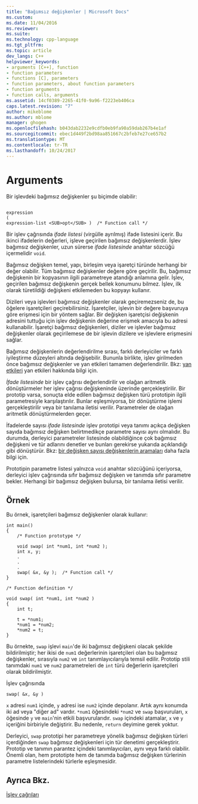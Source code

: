 ```yaml
---
title: "Bağımsız değişkenler | Microsoft Docs"
ms.custom: 
ms.date: 11/04/2016
ms.reviewer: 
ms.suite: 
ms.technology: cpp-language
ms.tgt_pltfrm: 
ms.topic: article
dev_langs: C++
helpviewer_keywords:
- arguments [C++], function
- function parameters
- functions [C], parameters
- function parameters, about function parameters
- function arguments
- function calls, arguments
ms.assetid: 14cf0389-2265-41f0-9a96-f2223eb406ca
caps.latest.revision: "7"
author: mikeblome
ms.author: mblome
manager: ghogen
ms.openlocfilehash: b043dab2232e9cdfb0eb9fa90a59dab267b4e1af
ms.sourcegitcommit: ebec1d449f2bd98aa851667c2bfeb7e27ce657b2
ms.translationtype: MT
ms.contentlocale: tr-TR
ms.lasthandoff: 10/24/2017
---
```

# <a name="arguments"></a>Arguments
Bir işlevdeki bağımsız değişkenler şu biçimde olabilir:  
  
```  
  
expression  
(  
expression-list <SUB>opt</SUB> )  /* Function call */  
```  
  
 Bir işlev çağrısında *ifade listesi* (virgülle ayrılmış) ifade listesini içerir. Bu ikinci ifadelerin değerleri, işleve geçirilen bağımsız değişkenlerdir. İşlev bağımsız değişkenler, uzun sürerse *ifade listesinde* anahtar sözcüğü içermelidir `void`.  
  
 Bağımsız değişken temel, yapı, birleşim veya işaretçi türünde herhangi bir değer olabilir. Tüm bağımsız değişkenler değere göre geçirilir. Bu, bağımsız değişkenin bir kopyasının ilgili parametreye atandığı anlamına gelir. İşlev, geçirilen bağımsız değişkenin gerçek bellek konumunu bilmez. İşlev, ilk olarak türetildiği değişkeni etkilemeden bu kopyayı kullanır.  
  
 Dizileri veya işlevleri bağımsız değişkenler olarak geçiremezseniz de, bu öğelere işaretçileri geçirebilirsiniz. İşaretçiler, işlevin bir değere başvuruya göre erişmesi için bir yöntem sağlar. Bir değişken işaretçisi değişkenin adresini tuttuğu için işlev değişkenin değerine erişmek amacıyla bu adresi kullanabilir. İşaretçi bağımsız değişkenleri, diziler ve işlevler bağımsız değişkenler olarak geçirilemese de bir işlevin dizilere ve işlevlere erişmesini sağlar.  
  
 Bağımsız değişkenlerin değerlendirilme sırası, farklı derleyiciler ve farklı iyileştirme düzeyleri altında değişebilir. Bununla birlikte, işlev girilmeden önce bağımsız değişkenler ve yan etkileri tamamen değerlendirilir. Bkz: [yan etkileri](../c-language/side-effects.md) yan etkileri hakkında bilgi için.  
  
 *İfade listesinde* bir işlev çağrısı değerlendirilir ve olağan aritmetik dönüştürmeler her işlev çağrısı değişkeninde üzerinde gerçekleştirilir. Bir prototip varsa, sonuçta elde edilen bağımsız değişken türü prototipin ilgili parametresiyle karşılaştırılır. Bunlar eşleşmiyorsa, bir dönüştürme işlemi gerçekleştirilir veya bir tanılama iletisi verilir. Parametreler de olağan aritmetik dönüştürmelerden geçer.  
  
 İfadelerde sayısı *ifade listesinde* işlev prototipi veya tanımı açıkça değişken sayıda bağımsız değişken belirtmedikçe parametre sayısı aynı olmalıdır. Bu durumda, derleyici parametreler listesinde olabildiğince çok bağımsız değişkeni ve tür adlarını denetler ve bunları gerekirse yukarıda açıklandığı gibi dönüştürür. Bkz: [bir değişken sayısı değişkenlerin aramaları](../c-language/calls-with-a-variable-number-of-arguments.md) daha fazla bilgi için.  
  
 Prototipin parametre listesi yalnızca `void` anahtar sözcüğünü içeriyorsa, derleyici işlev çağrısında sıfır bağımsız değişken ve tanımda sıfır parametre bekler. Herhangi bir bağımsız değişken bulursa, bir tanılama iletisi verilir.  
  
## <a name="example"></a>Örnek  
 Bu örnek, işaretçileri bağımsız değişkenler olarak kullanır:  
  
```  
int main()  
{  
    /* Function prototype */  
  
    void swap( int *num1, int *num2 );  
    int x, y;  
    .  
    .  
    .  
    swap( &x, &y );  /* Function call */  
}  
  
/* Function definition */  
  
void swap( int *num1, int *num2 )  
{  
    int t;  
  
    t = *num1;  
    *num1 = *num2;  
    *num2 = t;  
}  
```  
  
 Bu örnekte, `swap` işlevi `main`'de iki bağımsız değişkeni olacak şekilde bildirilmiştir; her ikisi de `num1` değerlerinin işaretçileri olan bu bağımsız değişkenler, sırasıyla `num2` ve `int` tanımlayıcılarıyla temsil edilir. Prototip stili tanımdaki `num1` ve `num2` parametreleri de `int` türü değerlerin işaretçileri olarak bildirilmiştir.  
  
 İşlev çağrısında  
  
```  
swap( &x, &y )  
```  
  
 `x` adresi `num1` içinde, `y` adresi ise `num2` içinde depolanır. Artık aynı konumda iki ad veya "diğer ad" vardır. `*num1` öğesindeki `*num2` ve `swap` başvuruları, `x` öğesinde `y` ve `main`'nin etkili başvurularıdır. `swap` içindeki atamalar, `x` ve `y` içeriğini birbiriyle değiştirir. Bu nedenle, `return` deyimine gerek yoktur.  
  
 Derleyici, `swap` prototipi her parametreye yönelik bağımsız değişken türleri içerdiğinden `swap` bağımsız değişkenleri için tür denetimi gerçekleştirir. Prototip ve tanımın parantez içindeki tanımlayıcıları, aynı veya farklı olabilir. Önemli olan, hem prototipte hem de tanımda bağımsız değişken türlerinin parametre listelerindeki türlerle eşleşmesidir.  
  
## <a name="see-also"></a>Ayrıca Bkz.  
 [İşlev çağrıları](../c-language/function-calls.md)